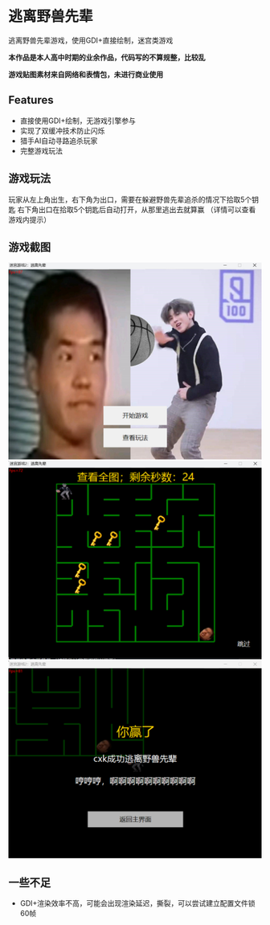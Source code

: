 # 逃离野兽先辈

逃离野兽先辈游戏，使用GDI+直接绘制，迷宫类游戏

**本作品是本人高中时期的业余作品，代码写的不算规整，比较乱**

**游戏贴图素材来自网络和表情包，未进行商业使用**

## Features

- 直接使用GDI+绘制，无游戏引擎参与
- 实现了双缓冲技术防止闪烁
- 猎手AI自动寻路追杀玩家
- 完整游戏玩法

## 游戏玩法

玩家从左上角出生，右下角为出口，需要在躲避野兽先辈追杀的情况下拾取5个钥匙
右下角出口在拾取5个钥匙后自动打开，从那里逃出去就算赢
（详情可以查看游戏内提示）

## 游戏截图

![主菜单](https://raw.githubusercontent.com/xy660/EscapeYeshouxianbei/main/imgs/1.png)
![地图预览](https://raw.githubusercontent.com/xy660/EscapeYeshouxianbei/main/imgs/2.png)
![胜利](https://raw.githubusercontent.com/xy660/EscapeYeshouxianbei/main/imgs/3.png)

## 一些不足

- GDI+渲染效率不高，可能会出现渲染延迟，撕裂，可以尝试建立配置文件锁60帧

